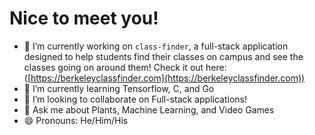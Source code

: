 # Nice to meet you!

- 🔭 I’m currently working on `class-finder`, a full-stack application designed to help students find their classes on campus and see the classes going on around them! Check it out here: ([https://berkeleyclassfinder.com](https://berkeleyclassfinder.com))
- 🌱 I’m currently learning Tensorflow, C, and Go
- 👯 I’m looking to collaborate on Full-stack applications!
- 💬 Ask me about Plants, Machine Learning, and Video Games
- 😄 Pronouns: He/Him/His

